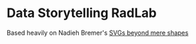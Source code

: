 # Data Storytelling RadLab

Based heavily on Nadieh Bremer's [SVGs beyond mere shapes](http://nbremer.github.io/openvis2016/slides)